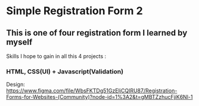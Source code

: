 # Simple Registration Form 2

## This is one of four registration form I learned by myself

Skills I hope to gain in all this 4 projects :

### HTML, CSS(UI) + Javascript(Validation)

Design: https://www.figma.com/file/WbsFKTDg51GzEIjCQIRU87/Registration-Forms-for-Websites-(Community)?node-id=1%3A2&t=gMBTZzhucFjiK6Nl-1
